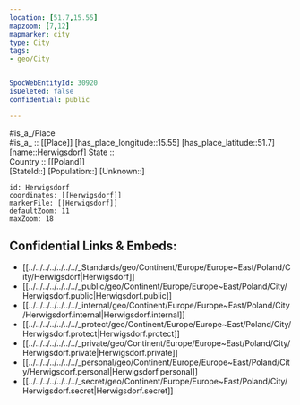 ```yaml
---
location: [51.7,15.55] 
mapzoom: [7,12] 
mapmarker: city 
type: City
tags:
- geo/City


SpocWebEntityId: 30920
isDeleted: false
confidential: public

---
```

#is_a_/Place  
#is_a_ :: [[Place]] 
[has_place_longitude::15.55] 
[has_place_latitude::51.7] 
[name::Herwigsdorf] 
State ::  
Country :: [[Poland]]  
[StateId::] 
[Population::] 
[Unknown::] 


```leaflet
id: Herwigsdorf
coordinates: [[Herwigsdorf]] 
markerFile: [[Herwigsdorf]] 
defaultZoom: 11 
maxZoom: 18
```


## Confidential Links & Embeds: 
- [[../../../../../../../_Standards/geo/Continent/Europe/Europe~East/Poland/City/Herwigsdorf|Herwigsdorf]] 
- [[../../../../../../../_public/geo/Continent/Europe/Europe~East/Poland/City/Herwigsdorf.public|Herwigsdorf.public]] 
- [[../../../../../../../_internal/geo/Continent/Europe/Europe~East/Poland/City/Herwigsdorf.internal|Herwigsdorf.internal]] 
- [[../../../../../../../_protect/geo/Continent/Europe/Europe~East/Poland/City/Herwigsdorf.protect|Herwigsdorf.protect]] 
- [[../../../../../../../_private/geo/Continent/Europe/Europe~East/Poland/City/Herwigsdorf.private|Herwigsdorf.private]] 
- [[../../../../../../../_personal/geo/Continent/Europe/Europe~East/Poland/City/Herwigsdorf.personal|Herwigsdorf.personal]] 
- [[../../../../../../../_secret/geo/Continent/Europe/Europe~East/Poland/City/Herwigsdorf.secret|Herwigsdorf.secret]] 

